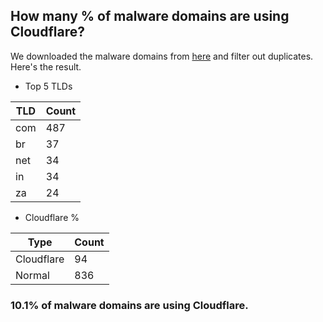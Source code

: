 ## How many % of malware domains are using Cloudflare?


We downloaded the malware domains from [here](https://urlhaus.abuse.ch) and filter out duplicates.
Here's the result.


[//]: # (start replacement)


- Top 5 TLDs

| TLD | Count |
| --- | --- |
| com | 487 |
| br | 37 |
| net | 34 |
| in | 34 |
| za | 24 |


- Cloudflare %

| Type | Count |
| --- | --- |
| Cloudflare | 94 |
| Normal | 836 |


### 10.1% of malware domains are using Cloudflare.